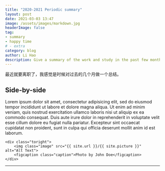 ```yaml
---
title: "2020-2021 Periodic summary"
layout: post
date: 2021-03-03 13:47
image: /assets/images/markdown.jpg
headerImage: false
tag:
- summary
- happy time
# - extra
category: blog
author: Li Hao
description: Give a summary of the work and study in the past few months
---
```



最近就要离职了，我感觉是时候对过去的几个月做一个总结。

## Side-by-side

<div class="side-by-side">
    <div class="toleft">
        <p>Lorem ipsum dolor sit amet, consectetur adipisicing elit, sed do eiusmod tempor incididunt ut labore et dolore magna aliqua. Ut enim ad minim veniam, quis nostrud exercitation ullamco laboris nisi ut aliquip ex ea commodo consequat. Duis aute irure dolor in reprehenderit in voluptate velit esse cillum dolore eu fugiat nulla pariatur. Excepteur sint occaecat cupidatat non proident, sunt in culpa qui officia deserunt mollit anim id est laborum.</p>
    </div>

    <div class="toright">
        <img class="image" src="{{ site.url }}/{{ site.picture }}" alt="Alt Text">
        <figcaption class="caption">Photo by John Doe</figcaption>
    </div>
</div>

---

